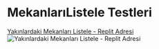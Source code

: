 # MekanlarıListele Testleri

[Yakınlardaki Mekanları Listele - Replit Adresi](https://mekanbul.gamzebck2513.repl.co/?enlem=37&boylam=35)
![Yakınlardaki Mekanları Listele - Replit Adresi](./resimler/MekanlarıListelee.png)